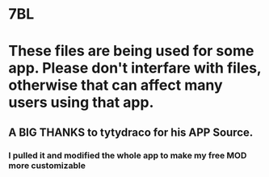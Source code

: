 # 7BL

<h1>These files are being used for some app. Please don't interfare with files, otherwise that can affect many users using that app.</h1>

<h2>A BIG THANKS to tytydraco for his APP Source.</h2>
<h3>I pulled it and modified the whole app to make my free MOD more customizable</h3>
